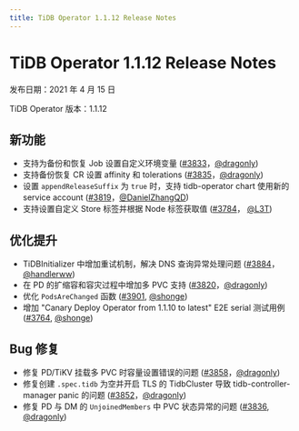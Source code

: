 ```yaml
---
title: TiDB Operator 1.1.12 Release Notes
---
```


# TiDB Operator 1.1.12 Release Notes

发布日期：2021 年 4 月 15 日

TiDB Operator 版本：1.1.12

## 新功能

- 支持为备份和恢复 Job 设置自定义环境变量 ([#3833](https://github.com/pingcap/tidb-operator/pull/3833)，[@dragonly](https://github.com/dragonly))
- 支持备份恢复 CR 设置 affinity 和 tolerations ([#3835](https://github.com/pingcap/tidb-operator/pull/3835)，[@dragonly](https://github.com/dragonly))
- 设置 `appendReleaseSuffix` 为 `true` 时，支持 tidb-operator chart 使用新的 service account ([#3819](https://github.com/pingcap/tidb-operator/pull/3819)，[@DanielZhangQD](https://github.com/DanielZhangQD))
- 支持设置自定义 Store 标签并根据 Node 标签获取值  ([#3784](https://github.com/pingcap/tidb-operator/pull/3784)， [@L3T](https://github.com/L3T))

## 优化提升

- TiDBInitializer 中增加重试机制，解决 DNS 查询异常处理问题 ([#3884](https://github.com/pingcap/tidb-operator/pull/3884)，[@handlerww](https://github.com/handlerww))
- 在 PD 的扩缩容和容灾过程中增加多 PVC 支持 ([#3820](https://github.com/pingcap/tidb-operator/pull/3820)，[@dragonly](https://github.com/dragonly))
- 优化 `PodsAreChanged` 函数 ([#3901](https://github.com/pingcap/tidb-operator/pull/3901), [@shonge](https://github.com/shonge))
- 增加 "Canary Deploy Operator from 1.1.10 to latest" E2E serial 测试用例 ([#3764](https://github.com/pingcap/tidb-operator/pull/3764), [@shonge](https://github.com/shonge))

## Bug 修复

- 修复 PD/TiKV 挂载多 PVC 时容量设置错误的问题 ([#3858](https://github.com/pingcap/tidb-operator/pull/3858)，[@dragonly](https://github.com/dragonly))
- 修复创建 `.spec.tidb` 为空并开启 TLS 的 TidbCluster 导致 tidb-controller-manager panic 的问题 ([#3852](https://github.com/pingcap/tidb-operator/pull/3852)，[@dragonly](https://github.com/dragonly))
- 修复 PD 与 DM 的 `UnjoinedMembers` 中 PVC 状态异常的问题 ([#3836](https://github.com/pingcap/tidb-operator/pull/3836), [@dragonly](https://github.com/dragonly))
